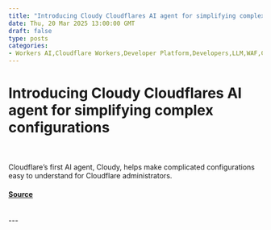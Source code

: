 ```yaml
---
title: "Introducing Cloudy Cloudflares AI agent for simplifying complex configurations"
date: Thu, 20 Mar 2025 13:00:00 GMT
draft: false
type: posts
categories: 
- Workers AI,Cloudflare Workers,Developer Platform,Developers,LLM,WAF,Cloudflare One,Zero Trust,Cloudflare Zero Trust,SASE,Secure Web Gateway,Beta,Network Services
---
```

# Introducing Cloudy Cloudflares AI agent for simplifying complex configurations

<br/>

<br/>
Cloudflare’s first AI agent, Cloudy, helps make complicated configurations easy to understand for Cloudflare administrators.

#### [Source](https://blog.cloudflare.com/introducing-ai-agent/)

<br/>
---
